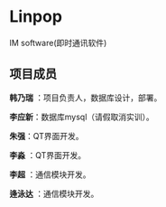 # Linpop

IM software(即时通讯软件)

## 项目成员

**韩乃瑞** ：项目负责人，数据库设计，部署。

**李应新**：数据库mysql（请假取消实训）。

**朱强**：QT界面开发。

**李淼** ：QT界面开发。

**李超** ：通信模块开发。

**逄泳达** ：通信模块开发。
